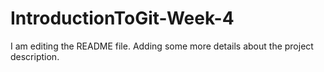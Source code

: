 # IntroductionToGit-Week-4
I am editing the README file. Adding some more details about the project description.
